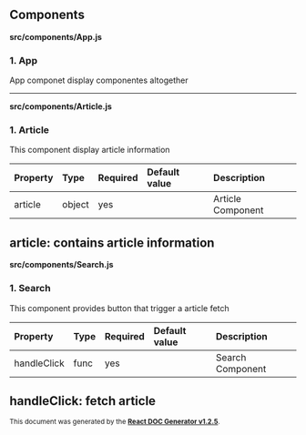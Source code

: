 Components
----------

**src/components/App.js**

### 1. App

App componet display componentes altogether




-----
**src/components/Article.js**

### 1. Article

This component display article information




Property | Type | Required | Default value | Description
:--- | :--- | :--- | :--- | :---
article|object|yes||Article Component
article: contains article information
-----
**src/components/Search.js**

### 1. Search

This component provides button that trigger a article fetch




Property | Type | Required | Default value | Description
:--- | :--- | :--- | :--- | :---
handleClick|func|yes||Search Component
handleClick: fetch article
-----

<sub>This document was generated by the <a href="https://github.com/marborkowski/react-doc-generator" target="_blank">**React DOC Generator v1.2.5**</a>.</sub>
